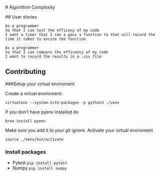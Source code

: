 # Algorithim Complexity

## User stories

```
As a programmer
So that I can test the efficeny of my code
I want a timer that I can a pass a function to that will record the time it takes to excute the function
```
```
As a programmer 
So that I can compare the efficency of my code
I want to record the results in a .csv file
```
## Contributing

###Setup your virtual enviroment

Create a virtual enviroment:
```
virtualenv --system-site-packages -p python3 ./venv
```
If you don't have pyenv installed do
```
brew install pyenv
```
Make sure you add it to your git ignore.
Activate your virtual enviroment
```
source ./venv/bin/activate
```

### Install packages

- Pytest `pip install pytest`
- Numpy `pip install numpy`
